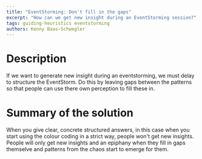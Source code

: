 ```yaml
---
title: "EventStorming: Don't fill in the gaps"
excerpt: "How can we get new insight during an EventStorming session?"
tags: guiding-heuristics eventstorming
authors: Kenny Baas-Schwegler
---
```


# Description

If we want to generate new insight during an eventstorming, we must delay to structure the EventStorm. Do this by leaving gaps between the patterns so that people can use there own perception to fill these in.

# Summary of the solution

When you give clear, concrete structured answers, in this case when you start using the colour coding in a strict way, people won't get new insights. People will only get new insights and an epiphany when they fill in gaps themselve and patterns from the chaos start to emerge for them.
